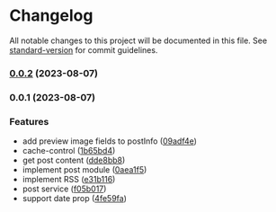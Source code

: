 # Changelog

All notable changes to this project will be documented in this file. See [standard-version](https://github.com/conventional-changelog/standard-version) for commit guidelines.

### [0.0.2](https://github.com/toledompm/post-api/compare/v0.0.1...v0.0.2) (2023-08-07)

### 0.0.1 (2023-08-07)


### Features

* add preview image fields to postInfo ([09adf4e](https://github.com/toledompm/post-api/commit/09adf4ea040854603e4b3f96663e5843cd71e97f))
* cache-control ([1b65bd4](https://github.com/toledompm/post-api/commit/1b65bd467d4a270c60e73c4edebc9f55d6b26ecb))
* get post content ([dde8bb8](https://github.com/toledompm/post-api/commit/dde8bb809e03f6f3fa7c064b582a6c328305e5eb))
* implement post module ([0aea1f5](https://github.com/toledompm/post-api/commit/0aea1f582c3d690c89fa1b59ad010d2578daed85))
* implement RSS ([e31b116](https://github.com/toledompm/post-api/commit/e31b116686ae40c2f07be34dab74db54df377c68))
* post service ([f05b017](https://github.com/toledompm/post-api/commit/f05b01710f5b10b8519f6a2afe00a38342777adf))
* support date prop ([4fe59fa](https://github.com/toledompm/post-api/commit/4fe59fab17f6b5572ef4da7878ea9d4264cbedc6))
